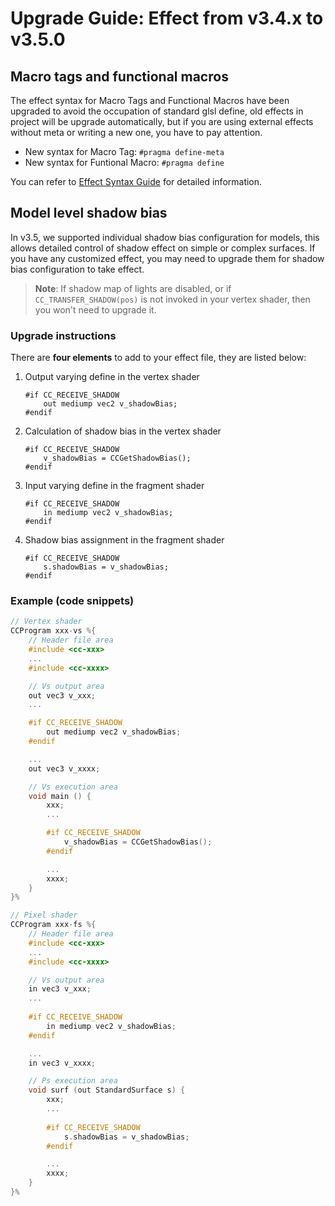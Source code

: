# Upgrade Guide: Effect from v3.4.x to v3.5.0

## Macro tags and functional macros

The effect syntax for Macro Tags and Functional Macros have been upgraded to avoid the occupation of standard glsl define, old effects in project will be upgrade automatically, but if you are using external effects without meta or writing a new one, you have to pay attention.

- New syntax for Macro Tag: `#pragma define-meta`
- New syntax for Funtional Macro: `#pragma define`

You can refer to [Effect Syntax Guide](./effect-syntax.md#macro-tags) for detailed information.

## Model level shadow bias

In v3.5, we supported individual shadow bias configuration for models, this allows detailed control of shadow effect on simple or complex surfaces. If you have any customized effect, you may need to upgrade them for shadow bias configuration to take effect.

> **Note**: If shadow map of lights are disabled, or if `CC_TRANSFER_SHADOW(pos)` is not invoked in your vertex shader, then you won't need to upgrade it.

### Upgrade instructions

There are **four elements** to add to your effect file, they are listed below:

1. Output varying define in the vertex shader
    ```
    #if CC_RECEIVE_SHADOW
        out mediump vec2 v_shadowBias;
    #endif
    ```

2. Calculation of shadow bias in the vertex shader
    ```
    #if CC_RECEIVE_SHADOW
        v_shadowBias = CCGetShadowBias();
    #endif
    ```

3. Input varying define in the fragment shader
    ```
    #if CC_RECEIVE_SHADOW
        in mediump vec2 v_shadowBias;
    #endif
    ```

4. Shadow bias assignment in the fragment shader
    ```
    #if CC_RECEIVE_SHADOW
        s.shadowBias = v_shadowBias;
    #endif
    ```

### Example (code snippets)

```c
// Vertex shader
CCProgram xxx-vs %{
    // Header file area
    #include <cc-xxx>
    ...
    #include <cc-xxxx>

    // Vs output area
    out vec3 v_xxx;
    ...

    #if CC_RECEIVE_SHADOW
        out mediump vec2 v_shadowBias;
    #endif

    ...
    out vec3 v_xxxx;

    // Vs execution area
    void main () {
        xxx;
        ...

        #if CC_RECEIVE_SHADOW
            v_shadowBias = CCGetShadowBias();
        #endif

        ...
        xxxx;
    }
}%

// Pixel shader
CCProgram xxx-fs %{
    // Header file area
    #include <cc-xxx>
    ...
    #include <cc-xxxx>

    // Vs output area
    in vec3 v_xxx;
    ...
    
    #if CC_RECEIVE_SHADOW
        in mediump vec2 v_shadowBias;
    #endif

    ...
    in vec3 v_xxxx;

    // Ps execution area
    void surf (out StandardSurface s) {
        xxx;
        ...
        
        #if CC_RECEIVE_SHADOW
            s.shadowBias = v_shadowBias;
        #endif

        ...
        xxxx;
    }
}%
```
